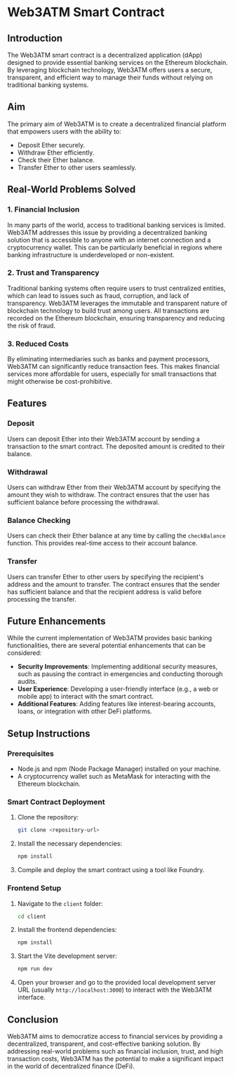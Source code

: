 

# Web3ATM Smart Contract

## Introduction

The Web3ATM smart contract is a decentralized application (dApp) designed to provide essential banking services on the Ethereum blockchain. By leveraging blockchain technology, Web3ATM offers users a secure, transparent, and efficient way to manage their funds without relying on traditional banking systems.

## Aim

The primary aim of Web3ATM is to create a decentralized financial platform that empowers users with the ability to:

- Deposit Ether securely.
- Withdraw Ether efficiently.
- Check their Ether balance.
- Transfer Ether to other users seamlessly.

## Real-World Problems Solved

### 1. Financial Inclusion

In many parts of the world, access to traditional banking services is limited. Web3ATM addresses this issue by providing a decentralized banking solution that is accessible to anyone with an internet connection and a cryptocurrency wallet. This can be particularly beneficial in regions where banking infrastructure is underdeveloped or non-existent.

### 2. Trust and Transparency

Traditional banking systems often require users to trust centralized entities, which can lead to issues such as fraud, corruption, and lack of transparency. Web3ATM leverages the immutable and transparent nature of blockchain technology to build trust among users. All transactions are recorded on the Ethereum blockchain, ensuring transparency and reducing the risk of fraud.

### 3. Reduced Costs

By eliminating intermediaries such as banks and payment processors, Web3ATM can significantly reduce transaction fees. This makes financial services more affordable for users, especially for small transactions that might otherwise be cost-prohibitive.

## Features

### Deposit

Users can deposit Ether into their Web3ATM account by sending a transaction to the smart contract. The deposited amount is credited to their balance.

### Withdrawal

Users can withdraw Ether from their Web3ATM account by specifying the amount they wish to withdraw. The contract ensures that the user has sufficient balance before processing the withdrawal.

### Balance Checking

Users can check their Ether balance at any time by calling the `checkBalance` function. This provides real-time access to their account balance.

### Transfer

Users can transfer Ether to other users by specifying the recipient's address and the amount to transfer. The contract ensures that the sender has sufficient balance and that the recipient address is valid before processing the transfer.

## Future Enhancements

While the current implementation of Web3ATM provides basic banking functionalities, there are several potential enhancements that can be considered:

- **Security Improvements**: Implementing additional security measures, such as pausing the contract in emergencies and conducting thorough audits.
- **User Experience**: Developing a user-friendly interface (e.g., a web or mobile app) to interact with the smart contract.
- **Additional Features**: Adding features like interest-bearing accounts, loans, or integration with other DeFi platforms.

## Setup Instructions

### Prerequisites

- Node.js and npm (Node Package Manager) installed on your machine.
- A cryptocurrency wallet such as MetaMask for interacting with the Ethereum blockchain.

### Smart Contract Deployment

1. Clone the repository:
   ```sh
   git clone <repository-url>
   
   ```

2. Install the necessary dependencies:
   ```sh
   npm install
   ```

3. Compile and deploy the smart contract using a tool like Foundry.

### Frontend Setup

1. Navigate to the `client` folder:
   ```sh
   cd client
   ```

2. Install the frontend dependencies:
   ```sh
   npm install
   ```

3. Start the Vite development server:
   ```sh
   npm run dev
   ```

4. Open your browser and go to the provided local development server URL (usually `http://localhost:3000`) to interact with the Web3ATM interface.

## Conclusion

Web3ATM aims to democratize access to financial services by providing a decentralized, transparent, and cost-effective banking solution. By addressing real-world problems such as financial inclusion, trust, and high transaction costs, Web3ATM has the potential to make a significant impact in the world of decentralized finance (DeFi).

